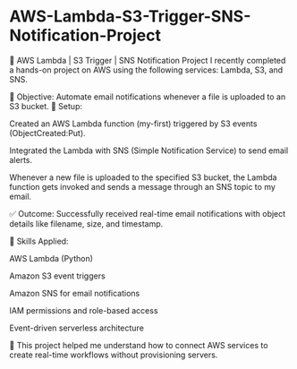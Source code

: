 # AWS-Lambda-S3-Trigger-SNS-Notification-Project

🚀 AWS Lambda | S3 Trigger | SNS Notification Project
I recently completed a hands-on project on AWS using the following services: Lambda, S3, and SNS.

🔹 Objective: Automate email notifications whenever a file is uploaded to an S3 bucket.
🔹 Setup:

Created an AWS Lambda function (my-first) triggered by S3 events (ObjectCreated:Put).

Integrated the Lambda with SNS (Simple Notification Service) to send email alerts.

Whenever a new file is uploaded to the specified S3 bucket, the Lambda function gets invoked and sends a message through an SNS topic to my email.

✅ Outcome: Successfully received real-time email notifications with object details like filename, size, and timestamp.

🧰 Skills Applied:

AWS Lambda (Python)

Amazon S3 event triggers

Amazon SNS for email notifications

IAM permissions and role-based access

Event-driven serverless architecture

🔗 This project helped me understand how to connect AWS services to create real-time workflows without provisioning servers.
